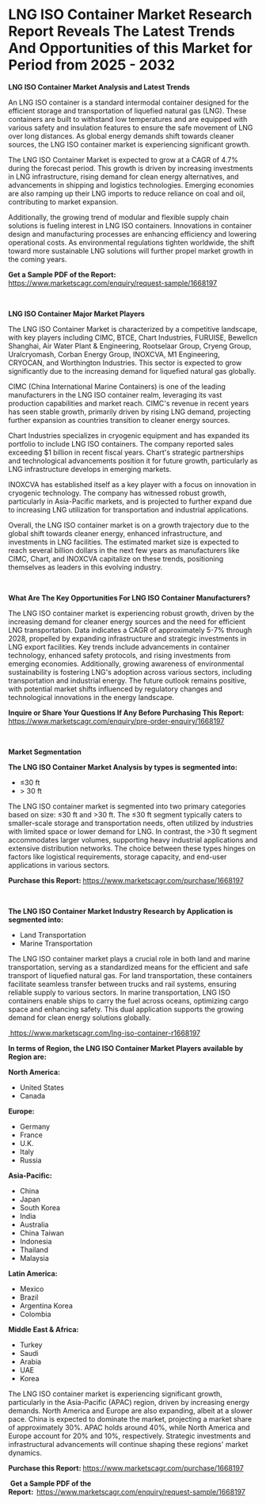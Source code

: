 <p><h1>LNG ISO Container Market Research Report Reveals The Latest Trends And Opportunities of this Market for Period from 2025 - 2032</h1></p><p><strong>LNG ISO Container Market Analysis and Latest Trends</strong></p>
<p><p>An LNG ISO container is a standard intermodal container designed for the efficient storage and transportation of liquefied natural gas (LNG). These containers are built to withstand low temperatures and are equipped with various safety and insulation features to ensure the safe movement of LNG over long distances. As global energy demands shift towards cleaner sources, the LNG ISO container market is experiencing significant growth.</p><p>The LNG ISO Container Market is expected to grow at a CAGR of 4.7% during the forecast period. This growth is driven by increasing investments in LNG infrastructure, rising demand for clean energy alternatives, and advancements in shipping and logistics technologies. Emerging economies are also ramping up their LNG imports to reduce reliance on coal and oil, contributing to market expansion. </p><p>Additionally, the growing trend of modular and flexible supply chain solutions is fueling interest in LNG ISO containers. Innovations in container design and manufacturing processes are enhancing efficiency and lowering operational costs. As environmental regulations tighten worldwide, the shift toward more sustainable LNG solutions will further propel market growth in the coming years.</p></p>
<p><strong>Get a Sample PDF of the Report:&nbsp;</strong> <a href="https://www.marketscagr.com/enquiry/request-sample/1668197?utm_campaign=3038&utm_medium=2&utm_source=Github&utm_content=ia&utm_term=17042025&utm_id=lng-iso-container">https://www.marketscagr.com/enquiry/request-sample/1668197</a></p>
<p>&nbsp;</p>
<p><strong>LNG ISO Container Major Market Players</strong></p>
<p><p>The LNG ISO Container Market is characterized by a competitive landscape, with key players including CIMC, BTCE, Chart Industries, FURUISE, Bewellcn Shanghai, Air Water Plant & Engineering, Rootselaar Group, Cryeng Group, Uralcryomash, Corban Energy Group, INOXCVA, M1 Engineering, CRYOCAN, and Worthington Industries. This sector is expected to grow significantly due to the increasing demand for liquefied natural gas globally.</p><p>CIMC (China International Marine Containers) is one of the leading manufacturers in the LNG ISO container realm, leveraging its vast production capabilities and market reach. CIMC's revenue in recent years has seen stable growth, primarily driven by rising LNG demand, projecting further expansion as countries transition to cleaner energy sources.</p><p>Chart Industries specializes in cryogenic equipment and has expanded its portfolio to include LNG ISO containers. The company reported sales exceeding $1 billion in recent fiscal years. Chart's strategic partnerships and technological advancements position it for future growth, particularly as LNG infrastructure develops in emerging markets.</p><p>INOXCVA has established itself as a key player with a focus on innovation in cryogenic technology. The company has witnessed robust growth, particularly in Asia-Pacific markets, and is projected to further expand due to increasing LNG utilization for transportation and industrial applications.</p><p>Overall, the LNG ISO container market is on a growth trajectory due to the global shift towards cleaner energy, enhanced infrastructure, and investments in LNG facilities. The estimated market size is expected to reach several billion dollars in the next few years as manufacturers like CIMC, Chart, and INOXCVA capitalize on these trends, positioning themselves as leaders in this evolving industry.</p></p>
<p>&nbsp;</p>
<p><strong>What Are The Key Opportunities For LNG ISO Container Manufacturers?</strong></p>
<p><p>The LNG ISO container market is experiencing robust growth, driven by the increasing demand for cleaner energy sources and the need for efficient LNG transportation. Data indicates a CAGR of approximately 5-7% through 2028, propelled by expanding infrastructure and strategic investments in LNG export facilities. Key trends include advancements in container technology, enhanced safety protocols, and rising investments from emerging economies. Additionally, growing awareness of environmental sustainability is fostering LNG's adoption across various sectors, including transportation and industrial energy. The future outlook remains positive, with potential market shifts influenced by regulatory changes and technological innovations in the energy landscape.</p></p>
<p><strong>Inquire or Share Your Questions If Any Before Purchasing This Report:</strong> <a href="https://www.marketscagr.com/enquiry/pre-order-enquiry/1668197?utm_campaign=3038&utm_medium=2&utm_source=Github&utm_content=ia&utm_term=17042025&utm_id=lng-iso-container">https://www.marketscagr.com/enquiry/pre-order-enquiry/1668197</a></p>
<p>&nbsp;</p>
<p><strong>Market Segmentation</strong></p>
<p><strong>The LNG ISO Container Market Analysis by types is segmented into:</strong></p>
<p><ul><li>≤30 ft</li><li>> 30 ft</li></ul></p>
<p><p>The LNG ISO container market is segmented into two primary categories based on size: ≤30 ft and >30 ft. The ≤30 ft segment typically caters to smaller-scale storage and transportation needs, often utilized by industries with limited space or lower demand for LNG. In contrast, the >30 ft segment accommodates larger volumes, supporting heavy industrial applications and extensive distribution networks. The choice between these types hinges on factors like logistical requirements, storage capacity, and end-user applications in various sectors.</p></p>
<p><strong>Purchase this Report:&nbsp;</strong><a href="https://www.marketscagr.com/purchase/1668197?utm_campaign=3038&utm_medium=2&utm_source=Github&utm_content=ia&utm_term=17042025&utm_id=lng-iso-container">https://www.marketscagr.com/purchase/1668197</a></p>
<p>&nbsp;</p>
<p><strong>The LNG ISO Container Market Industry Research by Application is segmented into:</strong></p>
<p><ul><li>Land Transportation</li><li>Marine Transportation</li></ul></p>
<p><p>The LNG ISO container market plays a crucial role in both land and marine transportation, serving as a standardized means for the efficient and safe transport of liquefied natural gas. For land transportation, these containers facilitate seamless transfer between trucks and rail systems, ensuring reliable supply to various sectors. In marine transportation, LNG ISO containers enable ships to carry the fuel across oceans, optimizing cargo space and enhancing safety. This dual application supports the growing demand for clean energy solutions globally.</p></p>
<p><a href="https://www.marketscagr.com/lng-iso-container-r1668197?utm_campaign=3038&utm_medium=2&utm_source=Github&utm_content=ia&utm_term=17042025&utm_id=lng-iso-container">&nbsp;https://www.marketscagr.com/lng-iso-container-r1668197</a></p>
<p><strong>In terms of Region, the LNG ISO Container Market Players available by Region are:</strong></p>
<p>
    <p> <strong> North America: </strong>
        <ul>
            <li>United States</li>
            <li>Canada</li>
        </ul>
        </p> 
    <p> <strong> Europe: </strong>
        <ul>
            <li>Germany</li>
            <li>France</li>
            <li>U.K.</li>
            <li>Italy</li>
            <li>Russia</li>
        </ul>
        </p> 
    <p> <strong> Asia-Pacific: </strong>
        <ul>
            <li>China</li>
            <li>Japan</li>
            <li>South Korea</li>
            <li>India</li>
            <li>Australia</li>
            <li>China Taiwan</li>
            <li>Indonesia</li>
            <li>Thailand</li>
            <li>Malaysia</li>
        </ul>
        </p> 
    <p> <strong> Latin America: </strong>
        <ul>
            <li>Mexico</li>
            <li>Brazil</li>
            <li>Argentina Korea</li>
            <li>Colombia</li>
        </ul>
        </p> 
    <p> <strong> Middle East & Africa: </strong>
        <ul>
            <li>Turkey</li>
            <li>Saudi</li>
            <li>Arabia</li>
            <li>UAE</li>
            <li>Korea</li>
        </ul>
    </p>
    </p>
<p><p>The LNG ISO container market is experiencing significant growth, particularly in the Asia-Pacific (APAC) region, driven by increasing energy demands. North America and Europe are also expanding, albeit at a slower pace. China is expected to dominate the market, projecting a market share of approximately 30%. APAC holds around 40%, while North America and Europe account for 20% and 10%, respectively. Strategic investments and infrastructural advancements will continue shaping these regions' market dynamics.</p></p>
<p><strong>Purchase this Report: </strong><a href="https://www.marketscagr.com/purchase/1668197?utm_campaign=3038&utm_medium=2&utm_source=Github&utm_content=ia&utm_term=17042025&utm_id=lng-iso-container">https://www.marketscagr.com/purchase/1668197</a></p>
<p>&nbsp;<strong>Get a Sample PDF of the Report:&nbsp;&nbsp;</strong><a href="https://www.marketscagr.com/enquiry/request-sample/1668197?utm_campaign=3038&utm_medium=2&utm_source=Github&utm_content=ia&utm_term=17042025&utm_id=lng-iso-container">https://www.marketscagr.com/enquiry/request-sample/1668197</a></p>
<p><strong></strong></p>
<p><p></p><p></p><p></p></p>